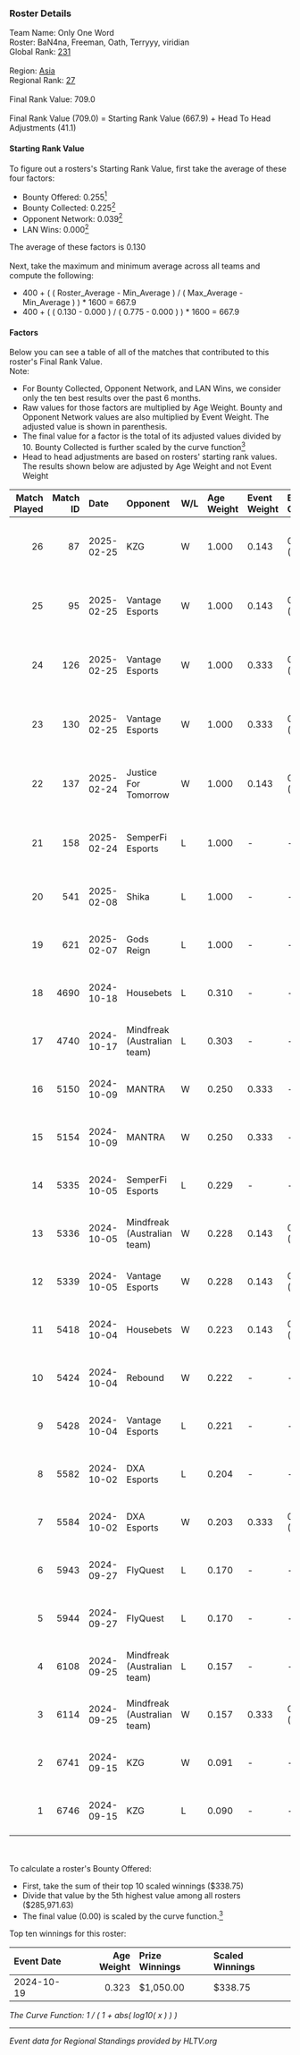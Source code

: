 ### Roster Details<br />
Team Name: Only One Word<br />
Roster: BaN4na, Freeman, Oath, Terryyy, viridian<br />
Global Rank: [231](../../standings_global_2025_02_28.md)<br />
<br />
Region: [Asia]( ../../standings_asia_2025_02_28.md)<br />
Regional Rank: [27]( ../../standings_asia_2025_02_28.md)<br />
<br />
Final Rank Value:  709.0<br />
<br />
Final Rank Value (709.0) = Starting Rank Value (667.9) + Head To Head Adjustments (41.1)<br />

#### Starting Rank Value<br />
To figure out a rosters's Starting Rank Value, first take the average of these four factors:<br />
- Bounty Offered: 0.255[<sup>1</sup>](#table2)
- Bounty Collected: 0.225[<sup>2</sup>](#table1)
- Opponent Network: 0.039[<sup>2</sup>](#table1)
- LAN Wins: 0.000[<sup>2</sup>](#table1)

The average of these factors is 0.130<br />
<br />
Next, take the maximum and minimum average across all teams and compute the following:<br />
- 400 + ( ( Roster_Average - Min_Average ) / ( Max_Average - Min_Average ) ) * 1600 = 667.9
- 400 + ( ( 0.130 - 0.000 ) / ( 0.775 - 0.000 ) ) * 1600 = 667.9


#### Factors<br />
Below you can see a table of all of the matches that contributed to this roster's Final Rank Value.<br />
Note:<br />

- For Bounty Collected, Opponent Network, and LAN Wins, we consider only the ten best results over the past 6 months.
- Raw values for those factors are multiplied by Age Weight. Bounty and Opponent Network values are also multiplied by Event Weight. The adjusted value is shown in parenthesis.
- The final value for a factor is the total of its adjusted values divided by 10. Bounty Collected is further scaled by the curve function[<sup>3</sup>](#curveFunction)
- Head to head adjustments are based on rosters' starting rank values. The results shown below are adjusted by Age Weight and not Event Weight
<span id="table1"></span><br />


| Match Played | Match ID | Date       | Opponent                    | W/L | Age Weight | Event Weight | Bounty Collected | Opponent Network | LAN Wins  | H2H Adj. | Roster                                        |
| -: | -: | :- | :- | :- | :- | :- | :- | :- | :- | -: | :- |
|           26 |       87 | 2025-02-25 | KZG                         | W   | 1.000      | 0.143        | 0.001 (0.000)    | 0.226 (0.032)    | 0 (0.000) |    11.98 | BaN4na, Freeman, Oath, Terryyy, viridian      |
|           25 |       95 | 2025-02-25 | Vantage Esports             | W   | 1.000      | 0.143        | 0.004 (0.001)    | 0.326 (0.047)    | 0 (0.000) |    16.54 | BaN4na, Freeman, Oath, Terryyy, viridian      |
|           24 |      126 | 2025-02-25 | Vantage Esports             | W   | 1.000      | 0.333        | 0.004 (0.001)    | 0.326 (0.109)    | 0 (0.000) |    18.05 | BaN4na, Freeman, sunshinez, Terryyy, viridian |
|           23 |      130 | 2025-02-25 | Vantage Esports             | W   | 1.000      | 0.333        | 0.004 (0.001)    | 0.326 (0.109)    | 0 (0.000) |    19.65 | BaN4na, Freeman, sunshinez, Terryyy, viridian |
|           22 |      137 | 2025-02-24 | Justice For Tomorrow        | W   | 1.000      | 0.143        | 0.001 (0.000)    | 0.255 (0.036)    | 0 (0.000) |    15.03 | BaN4na, Freeman, Oath, Terryyy, viridian      |
|           21 |      158 | 2025-02-24 | SemperFi Esports            | L   | 1.000      | -            | -                | -                | -         |   -15.36 | BaN4na, Freeman, Oath, Terryyy, viridian      |
|           20 |      541 | 2025-02-08 | Shika                       | L   | 1.000      | -            | -                | -                | -         |   -19.04 | BaN4na, neo, Oath, Terryyy, viridian          |
|           19 |      621 | 2025-02-07 | Gods Reign                  | L   | 1.000      | -            | -                | -                | -         |    -7.82 | BaN4na, neo, Oath, Terryyy, viridian          |
|           18 |     4690 | 2024-10-18 | Housebets                   | L   | 0.310      | -            | -                | -                | -         |    -4.91 | BaN4na, neo, Oath, Terryyy, viridian          |
|           17 |     4740 | 2024-10-17 | Mindfreak (Australian team) | L   | 0.303      | -            | -                | -                | -         |    -3.84 | BaN4na, neo, Oath, Terryyy, viridian          |
|           16 |     5150 | 2024-10-09 | MANTRA                      | W   | 0.250      | 0.333        | -                | 0.187 (0.016)    | 0 (0.000) |     3.33 | BaN4na, neo, Oath, Terryyy, viridian          |
|           15 |     5154 | 2024-10-09 | MANTRA                      | W   | 0.250      | 0.333        | -                | 0.187 (0.016)    | 0 (0.000) |     3.40 | BaN4na, neo, Oath, Terryyy, viridian          |
|           14 |     5335 | 2024-10-05 | SemperFi Esports            | L   | 0.229      | -            | -                | -                | -         |    -4.72 | BaN4na, neo, Oath, Terryyy, viridian          |
|           13 |     5336 | 2024-10-05 | Mindfreak (Australian team) | W   | 0.228      | 0.143        | 0.002 (0.000)    | -                | 0 (0.000) |     4.25 | BaN4na, neo, Oath, Terryyy, viridian          |
|           12 |     5339 | 2024-10-05 | Vantage Esports             | W   | 0.228      | 0.143        | 0.004 (0.000)    | 0.326 (0.011)    | 0 (0.000) |     3.77 | BaN4na, neo, Oath, Terryyy, viridian          |
|           11 |     5418 | 2024-10-04 | Housebets                   | W   | 0.223      | 0.143        | 0.002 (0.000)    | 0.275 (0.009)    | 0 (0.000) |     3.55 | BaN4na, neo, Oath, Terryyy, viridian          |
|           10 |     5424 | 2024-10-04 | Rebound                     | W   | 0.222      | -            | -                | -                | -         |     2.09 | BaN4na, neo, Oath, Terryyy, viridian          |
|            9 |     5428 | 2024-10-04 | Vantage Esports             | L   | 0.221      | -            | -                | -                | -         |    -3.28 | BaN4na, neo, Oath, Terryyy, viridian          |
|            8 |     5582 | 2024-10-02 | DXA Esports                 | L   | 0.204      | -            | -                | -                | -         |    -3.77 | BaN4na, neo, Oath, Terryyy, viridian          |
|            7 |     5584 | 2024-10-02 | DXA Esports                 | W   | 0.203      | 0.333        | 0.001 (0.000)    | -                | -         |     2.68 | BaN4na, neo, Oath, Terryyy, viridian          |
|            6 |     5943 | 2024-09-27 | FlyQuest                    | L   | 0.170      | -            | -                | -                | -         |    -0.67 | BaN4na, neo, Oath, Terryyy, viridian          |
|            5 |     5944 | 2024-09-27 | FlyQuest                    | L   | 0.170      | -            | -                | -                | -         |    -0.67 | BaN4na, neo, Oath, Terryyy, viridian          |
|            4 |     6108 | 2024-09-25 | Mindfreak (Australian team) | L   | 0.157      | -            | -                | -                | -         |    -2.04 | BaN4na, neo, Oath, Terryyy, viridian          |
|            3 |     6114 | 2024-09-25 | Mindfreak (Australian team) | W   | 0.157      | 0.333        | 0.002 (0.000)    | 0.162 (0.008)    | -         |     2.94 | BaN4na, neo, Oath, Terryyy, viridian          |
|            2 |     6741 | 2024-09-15 | KZG                         | W   | 0.091      | -            | -                | -                | -         |     1.40 | BaN4na, neo, Oath, Terryyy, viridian          |
|            1 |     6746 | 2024-09-15 | KZG                         | L   | 0.090      | -            | -                | -                | -         |    -1.46 | BaN4na, neo, Oath, Terryyy, viridian          |

<br />
<span id="table2"></span><br />
To calculate a roster's Bounty Offered:<br />

- First, take the sum of their top 10 scaled winnings ($338.75)
- Divide that value by the 5th highest value among all rosters ($285,971.63)
- The final value (0.00) is scaled by the curve function.[<sup>3</sup>](#curveFunction)

Top ten winnings for this roster:<br />

| Event Date | Age Weight | Prize Winnings | Scaled Winnings |
| :- | -: | :- | :- |
| 2024-10-19 |      0.323 | $1,050.00      | $338.75         |


<span id="curveFunction"></span>_The Curve Function: 1 / ( 1 + abs( log10( x ) ) )_<br />

---
_Event data for Regional Standings provided by HLTV.org_<br />
